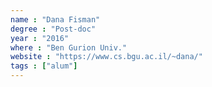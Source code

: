 ```yaml
---
name : "Dana Fisman"
degree : "Post-doc"
year : "2016"
where : "Ben Gurion Univ."
website : "https://www.cs.bgu.ac.il/~dana/"
tags : ["alum"]
---
```

